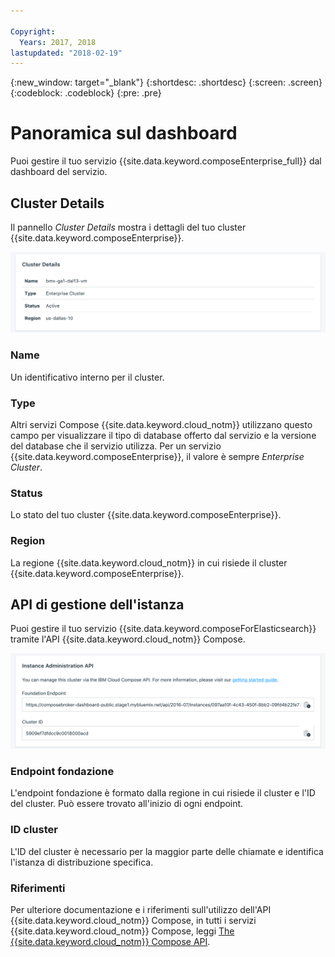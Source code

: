 ```yaml
---

Copyright:
  Years: 2017, 2018
lastupdated: "2018-02-19"
---
```


{:new_window: target="_blank"}
{:shortdesc: .shortdesc}
{:screen: .screen}
{:codeblock: .codeblock}
{:pre: .pre}

# Panoramica sul dashboard

Puoi gestire il tuo servizio {{site.data.keyword.composeEnterprise_full}} dal dashboard del servizio.

## Cluster Details

Il pannello _Cluster Details_ mostra i dettagli del tuo cluster {{site.data.keyword.composeEnterprise}}.

![Cluster Details](./images/enterprise-cluster-details-ready.png "Una vista del pannello dei dettagli del cluster")

### Name

Un identificativo interno per il cluster.

### Type

Altri servizi Compose {{site.data.keyword.cloud_notm}} utilizzano questo campo per visualizzare il tipo di database offerto dal servizio e la versione del database che il servizio utilizza. Per un servizio {{site.data.keyword.composeEnterprise}}, il valore è sempre _Enterprise Cluster_.

### Status

Lo stato del tuo cluster {{site.data.keyword.composeEnterprise}}.

### Region

La regione {{site.data.keyword.cloud_notm}} in cui risiede il cluster {{site.data.keyword.composeEnterprise}}.

## API di gestione dell'istanza

Puoi gestire il tuo servizio {{site.data.keyword.composeForElasticsearch}} tramite l'API {{site.data.keyword.cloud_notm}} Compose.

![Cluster Details](./images/enterprise-cluster-api.png "Una vista dell'API di gestione dell'istanza")

### Endpoint fondazione

L'endpoint fondazione è formato dalla regione in cui risiede il cluster e l'ID del cluster. Può essere trovato all'inizio di ogni endpoint.

### ID cluster

L'ID del cluster è necessario per la maggior parte delle chiamate e identifica l'istanza di distribuzione specifica.

### Riferimenti

Per ulteriore documentazione e i riferimenti sull'utilizzo dell'API {{site.data.keyword.cloud_notm}} Compose, in tutti i servizi {{site.data.keyword.cloud_notm}} Compose, leggi [The {{site.data.keyword.cloud_notm}} Compose API](https://www.compose.com/articles/the-ibm-cloud-compose-api/).
